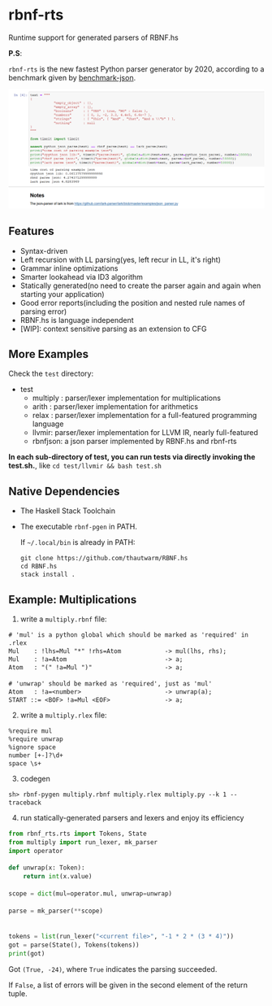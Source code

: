 # rbnf-rts
Runtime support for generated parsers of RBNF.hs

**P.S**:

`rbnf-rts` is the new fastest Python parser generator by 2020, according to a benchmark given by [benchmark-json](https://github.com/thautwarm/rbnf-rts/blob/master/test/benchmark-json.ipynb).

![Bench](https://raw.githubusercontent.com/thautwarm/static-resources/master/rbnf/fast2020-nb.PNG)

## Features

- Syntax-driven
- Left recursion with LL parsing(yes, left recur in LL, it's right)
- Grammar inline optimizations
- Smarter lookahead via ID3 algorithm
- Statically generated(no need to create the parser again and again when starting your application)
- Good error reports(including the position and nested rule names of parsing error)
- RBNF.hs is language independent
- \[WIP\]: context sensitive parsing as an extension to CFG

## More Examples

Check the `test` directory:

- test
    - multiply : parser/lexer implementation for multiplications
    - arith : parser/lexer implementation for arithmetics
    - relax : parser/lexer implementation for a full-featured programming language
    - llvmir: parser/lexer implementation for LLVM IR, nearly full-featured
    - rbnfjson: a json parser implemented by RBNF.hs and rbnf-rts

**In each sub-directory of test, you can run tests via directly invoking the test.sh.**, like `cd test/llvmir && bash test.sh`


## Native Dependencies

- The Haskell Stack Toolchain

- The executable `rbnf-pgen` in PATH.

    If `~/.local/bin` is already in PATH:
    ```
    git clone https://github.com/thautwarm/RBNF.hs
    cd RBNF.hs
    stack install .
    ```

## Example: Multiplications

1. write a `multiply.rbnf` file:

```
# 'mul' is a python global which should be marked as 'required' in .rlex
Mul    : !lhs=Mul "*" !rhs=Atom            -> mul(lhs, rhs);
Mul    : !a=Atom                           -> a;
Atom   : "(" !a=Mul ")"                    -> a;

# 'unwrap' should be marked as 'required', just as 'mul'
Atom   : !a=<number>                       -> unwrap(a);
START ::= <BOF> !a=Mul <EOF>               -> a;
```

2. write a `multiply.rlex` file:
```
%require mul
%require unwrap
%ignore space
number [+-]?\d+
space \s+
```

3. codegen

```shell
sh> rbnf-pygen multiply.rbnf multiply.rlex multiply.py --k 1 --traceback
```

4. run statically-generated parsers and lexers and enjoy its efficiency
```python
from rbnf_rts.rts import Tokens, State
from multiply import run_lexer, mk_parser
import operator

def unwrap(x: Token):
    return int(x.value)

scope = dict(mul=operator.mul, unwrap=unwrap)

parse = mk_parser(**scope)


tokens = list(run_lexer("<current file>", "-1 * 2 * (3 * 4)"))
got = parse(State(), Tokens(tokens))
print(got)
```

Got `(True, -24)`, where `True` indicates the parsing succeeded.

If `False`, a list of errors will be given in the second element of
the return tuple.